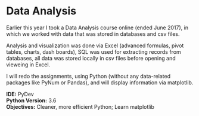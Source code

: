 # Data Analysis
Earlier this year I took a Data Analysis course online (ended June 2017), in which we worked with data that was stored in databases and csv files.  
  
Analysis and visualization was done via Excel (advanced formulas, pivot tables, charts, dash boards), SQL was used for extracting records from databases, all data was stored locally in csv files before opening and vieweing in Excel.  
  
I will redo the assignments, using Python (without any data-related packages like PyNum or Pandas), and will display information via matplotlib.  
  
**IDE:** PyDev  
**Python Version:** 3.6    
**Objectives:** Cleaner, more efficient Python; Learn matplotlib
